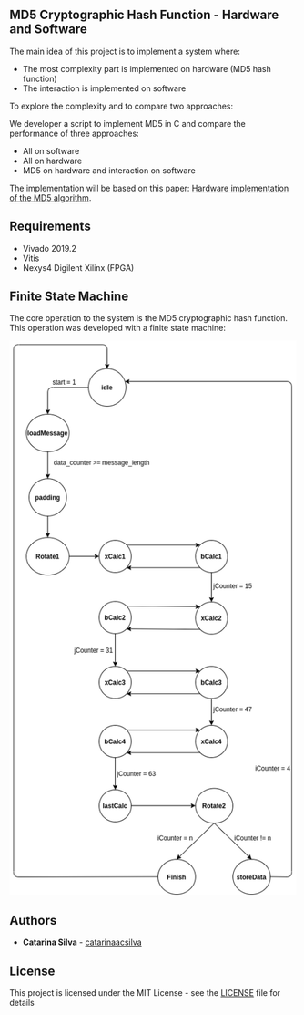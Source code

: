 ##  MD5 Cryptographic Hash Function - Hardware and Software

The main idea of this project is to implement a system where:

- The most complexity part is implemented on hardware (MD5 hash function)
- The interaction is implemented on software

To explore the complexity and to compare two approaches:

We developer a script to implement MD5 in C and compare the performance of three approaches:

- All on software
- All on hardware
- MD5 on hardware and interaction on software

The implementation will be based on this paper: [Hardware implementation of the MD5 algorithm](https://www.sciencedirect.com/science/article/pii/S1474667016324429).

## Requirements

- Vivado 2019.2
- Vitis 
- Nexys4 Digilent Xilinx (FPGA)

## Finite State Machine

The core operation to the system is the MD5 cryptographic hash function. This operation was developed with a finite state machine:

![](/fsm.png)

## Authors

* **Catarina Silva** - [catarinaacsilva](https://github.com/catarinaacsilva)

## License

This project is licensed under the MIT License - see the [LICENSE](LICENSE) file for details